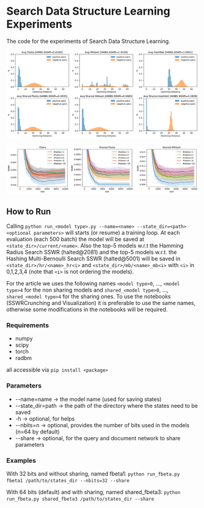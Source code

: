 # Search Data Structure Learning Experiments
The code for the experiments of Search Data Structure Learning. 

![Hamming Histogram](hamming_histogram.png?raw=true "Hamming Histogram")

![Halt SSWR Curves](halt_curves.png?raw=true "Halt SSWR Curves")

## How to Run

Calling `python run_<model type>.py --name=<name> --state_dir=<path> <optional parameters>` will starts (or resume) a training loop.
At each evaluation (each 500 batch) the model will be saved at `<state_dir>/current/<name>`. Also the top-5 models w.r.t the
Hamming Radius Search SSWR (halted@2081) and the top-5 models w.r.t. the Hashing Multi-Bernoulli Search SSWR (halted@5001) will be saved in
`<state_dir>/hr/<name>_hr<i>` and `<state_dir>/mb/<name>_mb<i>` with `<i>` in 0,1,2,3,4 (note that `<i>` is not ordering the models).

For the article we uses the following names `<model type>0`, ..., `<model type>4` for the non sharing models and `shared_<model type>0`, ..., `shared_<model type>4` for the sharing ones. To use the notebooks (SSWRCrunching and Visualization) it is preferable to use the same names, otherwise some modifications in the notebooks will be required.


### Requirements
* numpy
* scipy
* torch
* radbm

all accessible via `pip install <package>`

### Parameters
* --name=name -> the model name (used for saving states)
* --state_dir=path -> the path of the directory where the states need to be saved
* -h -> optional, for helps
* --nbits=n -> optional, provides the number of bits used in the models (n=64 by default)
* --share -> optional, for the query and document network to share parameters

### Examples
With 32 bits and without sharing, named fbeta1:
 `python run_fbeta.py fbeta1 /path/to/states_dir --nbits=32 --share`
 
With 64 bits (default) and with sharing, named shared_fbeta3:
 `python run_fbeta.py shared_fbeta3 /path/to/states_dir --share`